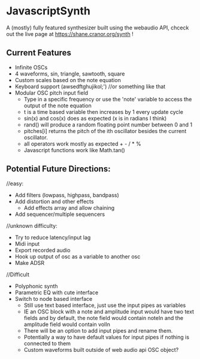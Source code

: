 # JavascriptSynth
A (mostly) fully featured synthesizer built using the webaudio API, chceck out the live page at https://shane.cranor.org/synth !
## Current Features
- Infinite OSCs
- 4 waveforms, sin, triangle, sawtooth, square
- Custom scales based on the note equation
- Keyboard support (awsedftghujikol;') //or something like that
- Modular OSC pitch input field
  - Type in a specific frequency or use the 'note' variable to access the output of the note equation
  - t is a time based variable then increases by 1 every update cycle
  - sin(x) and cos(x) does as expected (x is in radians I think)
  - rand() will produce a random floating point number between 0 and 1
  - pitches[i] returns the pitch of the ith oscillator besides the current oscillator.
  - all operators work mostly as expected + - / * %
  - Javascript functions work like Math.tan()
  
  
## Potential Future Directions:

//easy:
- Add filters (lowpass, highpass, bandpass)
- Add distortion and other effects
  - Add effects array and allow chaining
- Add sequencer/multiple sequencers

//unknown difficulty:
- Try to reduce latency/input lag
- Midi input
- Export recorded audio
- Hook up output of osc as a variable to another osc
- Make ADSR

//Difficult
- Polyphonic synth
- Parametric EQ with cute interface
- Switch to node based interface
  - Still use text based interface, just use the input pipes as variables
  - IE an OSC block with a note and amplitude input would have two text fields and by default, the note field would contain noteIn and the amplitude field would contain volIn
  - There will be an option to add input pipes and rename them.
  -  Potentially a way to have default values for input pipes if nothing is connected to them
  -  Custom waveforms built outside of web audio api OSC object?
